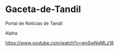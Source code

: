 # Gaceta-de-Tandil
Portal de Noticias de Tandil


Alpha

https://www.youtube.com/watch?v=wnSwNgMLz18
